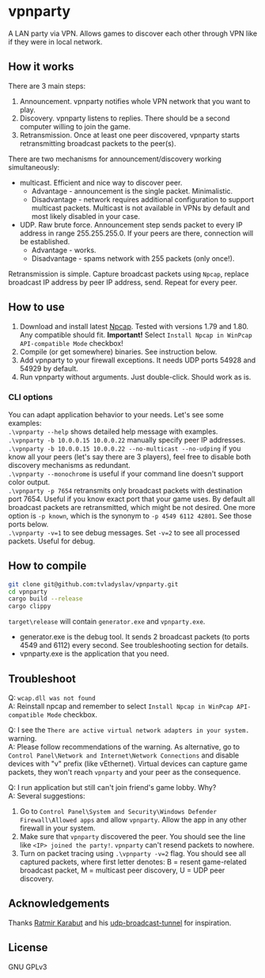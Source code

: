 # vpnparty

A LAN party via VPN. Allows games to discover each other through VPN like if they were in local network.

## How it works

There are 3 main steps:

1. Announcement. vpnparty notifies whole VPN network that you want to play.
2. Discovery. vpnparty listens to replies. There should be a second computer willing to join the game.
3. Retransmission. Once at least one peer discovered, vpnparty starts retransmitting broadcast packets to the peer(s).

There are two mechanisms for announcement/discovery working simultaneously:

- multicast. Efficient and nice way to discover peer.
  - Advantage - announcement is the single packet. Minimalistic.
  - Disadvantage - network requires additional configuration to support multicast packets. Multicast is not available in VPNs by default and most likely disabled in your case.
- UDP. Raw brute force. Announcement step sends packet to every IP address in range 255.255.255.0. If your peers are there, connection will be established.
  - Advantage - works.
  - Disadvantage - spams network with 255 packets (only once!).

Retransmission is simple. Capture broadcast packets using `Npcap`, replace broadcast IP address by peer IP address, send. Repeat for every peer.

## How to use

1. Download and install latest [Npcap](https://npcap.com/#download). Tested with versions 1.79 and 1.80. Any compatible should fit.
**Important!** Select `Install Npcap in WinPcap API-compatible Mode` checkbox!
2. Compile (or get somewhere) binaries. See instruction below.
3. Add vpnparty to your firewall exceptions. It needs UDP ports 54928 and 54929 by default.
4. Run vpnparty without arguments. Just double-click. Should work as is.

### CLI options

You can adapt application behavior to your needs. Let's see some examples:\
`.\vpnparty --help` shows detailed help message with examples.\
`.\vpnparty -b 10.0.0.15 10.0.0.22` manually specify peer IP addresses.\
`.\vpnparty -b 10.0.0.15 10.0.0.22 --no-multicast --no-udping` if you know all your peers (let's say there are 3 players), feel free to disable both discovery mechanisms as redundant.\
`.\vpnparty --monochrome` is useful if your command line doesn't support color output.\
`.\vpnparty -p 7654` retransmits only broadcast packets with destination port 7654. Useful if you know exact port that your game uses. By default all broadcast packets are retransmitted, which might be not desired. One more option is `-p known`, which is the synonym to `-p 4549 6112 42801`. See those ports below.\
`.\vpnparty -v=1` to see debug messages. Set `-v=2` to see all processed packets. Useful for debug.

## How to compile

```bash
git clone git@github.com:tvladyslav/vpnparty.git
cd vpnparty
cargo build --release
cargo clippy
```

`target\release` will contain `generator.exe` and `vpnparty.exe`.
- generator.exe is the debug tool. It sends 2 broadcast packets (to ports 4549 and 6112) every second. See troubleshooting section for details.
- vpnparty.exe is the application that you need.

## Troubleshoot

Q: `wcap.dll was not found`\
A: Reinstall npcap and remember to select `Install Npcap in WinPcap API-compatible Mode` checkbox.

Q: I see the `There are active virtual network adapters in your system.` warning.\
A: Please follow recommendations of the warning. As alternative, go to `Control Panel\Network and Internet\Network Connections` and disable devices with "v" prefix (like vEthernet). Virtual devices can capture game packets, they won't reach `vpnparty` and your peer as the consequence.

Q: I run application but still can't join friend's game lobby. Why?\
A: Several suggestions:

1. Go to `Control Panel\System and Security\Windows Defender Firewall\Allowed apps` and allow `vpnparty`. Allow the app in any other firewall in your system.
2. Make sure that `vpnparty` discovered the peer. You should see the line like `<IP> joined the party!`. `vpnparty` can't resend packets to nowhere.
3. Turn on packet tracing using `.\vpnparty -v=2` flag. You should see all captured packets, where first letter denotes: B = resent game-related broadcast packet, M = multicast peer discovery, U = UDP peer discovery.

## Acknowledgements

Thanks [Ratmir Karabut](https://github.com/rkarabut) and his [udp-broadcast-tunnel](https://github.com/rkarabut/udp-broadcast-tunnel) for inspiration.

## License

GNU GPLv3